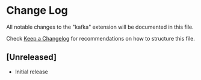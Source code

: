 # Change Log

All notable changes to the "kafka" extension will be documented in this file.

Check [Keep a Changelog](http://keepachangelog.com/) for recommendations on how to structure this file.

## [Unreleased]

- Initial release
